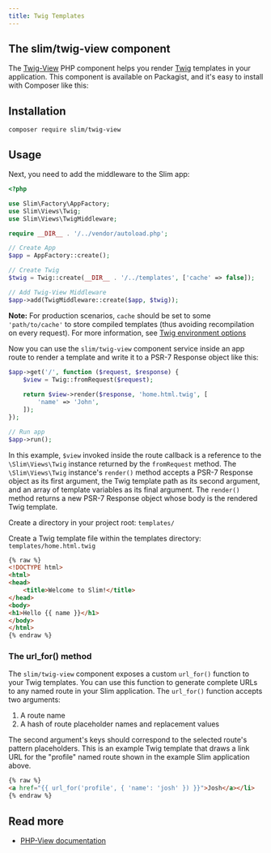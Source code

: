 ```yaml
---
title: Twig Templates
---
```


## The slim/twig-view component

The [Twig-View][twigview] PHP component helps you render [Twig][twig] templates in your application.
This component is available on Packagist, and it's easy to install with Composer like this:

[twigview]: https://github.com/slimphp/Twig-View
[twig]: https://twig.symfony.com/

## Installation

```
composer require slim/twig-view
```

## Usage

Next, you need to add the middleware to the Slim app:

```php
<?php

use Slim\Factory\AppFactory;
use Slim\Views\Twig;
use Slim\Views\TwigMiddleware;

require __DIR__ . '/../vendor/autoload.php';

// Create App
$app = AppFactory::create();

// Create Twig
$twig = Twig::create(__DIR__ . '/../templates', ['cache' => false]);

// Add Twig-View Middleware
$app->add(TwigMiddleware::create($app, $twig));
```

**Note:** For production scenarios, `cache` should be set to some 
`'path/to/cache'` to store compiled templates (thus avoiding recompilation on every request). 
For more information, see [Twig environment options](https://twig.symfony.com/doc/3.x/api.html#environment-options)

Now you can use the `slim/twig-view` component service inside 
an app route to render a template and write it to a PSR-7 Response object like this:

```php
$app->get('/', function ($request, $response) {
    $view = Twig::fromRequest($request);
    
    return $view->render($response, 'home.html.twig', [
        'name' => 'John',
    ]);
});

// Run app
$app->run();
```

In this example, `$view` invoked inside the route callback is a reference to the `\Slim\Views\Twig` instance returned by the `fromRequest` method.
The `\Slim\Views\Twig` instance's `render()` method accepts a PSR-7 Response object as its first argument, the Twig template path as its second argument, and an array of template variables as its final argument.
The `render()` method returns a new PSR-7 Response object whose body is the rendered Twig template.

Create a directory in your project root: `templates/`

Create a Twig template file within the templates directory: `templates/home.html.twig`

```html
{% raw %}
<!DOCTYPE html>
<html>
<head>
    <title>Welcome to Slim!</title>
</head>
<body>
<h1>Hello {{ name }}</h1>
</body>
</html>
{% endraw %}
```

### The url_for() method

The `slim/twig-view` component exposes a custom `url_for()` function to your Twig templates.
You can use this function to generate complete URLs to any named route in your Slim application.
The `url_for()` function accepts two arguments:

1. A route name
2. A hash of route placeholder names and replacement values

The second argument's keys should correspond to the selected route's pattern placeholders.
This is an example Twig template that draws a link URL for the "profile" named route shown in the example Slim application above.

```html
{% raw %}
<a href="{{ url_for('profile', { 'name': 'josh' }) }}">Josh</a></li>
{% endraw %}
```

## Read more

* [PHP-View documentation](https://github.com/slimphp/PHP-View)